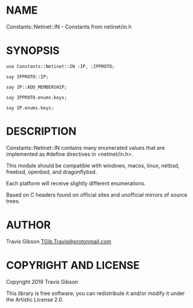 NAME
====

Constants::Netinet::IN - Constants from netinet/in.h

SYNOPSIS
========

```perl6
use Constants::Netinet::IN :IP, :IPPROTO;

say IPPROTO::IP;

say IP::ADD_MEMBERSHIP;

say IPPROTO.enums.keys;

say IP.enums.keys;
```

DESCRIPTION
===========

Constants::Netinet::IN contains many enumerated values that are implemented as #define directives in <netinet/in.h>.

This module should be compatible with windows, macos, linux, netbsd, freebsd, openbsd, and dragonflybsd.

Each platform will receive slightly different enumerations.

Based on C headers found on official sites and unofficial mirrors of source trees.

AUTHOR
======

Travis Gibson <TGib.Travis@protonmail.com>

COPYRIGHT AND LICENSE
=====================

Copyright 2019 Travis Gibson

This library is free software; you can redistribute it and/or modify it under the Artistic License 2.0.

